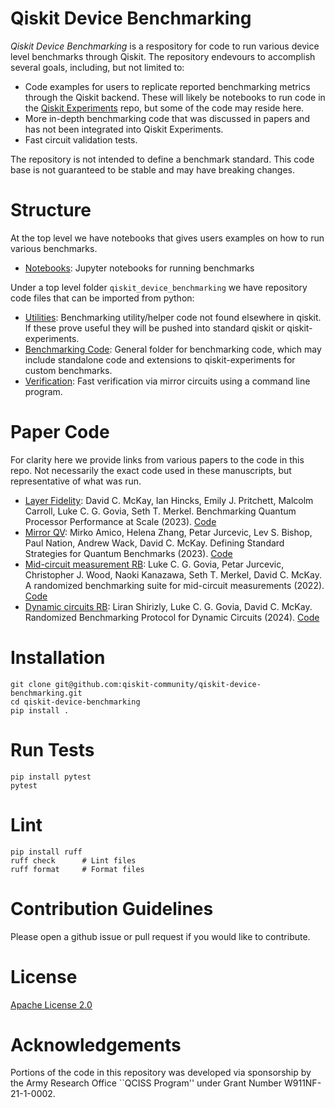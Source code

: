# Qiskit Device Benchmarking

*Qiskit Device Benchmarking* is a respository for code to run various device level benchmarks through Qiskit. The repository endevours to accomplish several goals, including, but not limited to:
- Code examples for users to replicate reported benchmarking metrics through the Qiskit backend. These will likely be notebooks to run code in the [Qiskit Experiments](https://github.com/Qiskit-Extensions/qiskit-experiments) repo, but some of the code may reside here.
- More in-depth benchmarking code that was discussed in papers and has not been integrated into Qiskit Experiments.
- Fast circuit validation tests.

The repository is not intended to define a benchmark standard. This code base is not guaranteed to be stable and may have breaking changes. 

# Structure

At the top level we have notebooks that gives users examples on how to run various benchmarks.
- [Notebooks](https://github.com/qiskit-community/qiskit-device-benchmarking/tree/main/notebooks): Jupyter notebooks for running benchmarks

Under a top level folder `qiskit_device_benchmarking` we have repository code files that can be imported from python:
- [Utilities](https://github.com/qiskit-community/qiskit-device-benchmarking/tree/main/qiskit_device_benchmarking/utilities): Benchmarking utility/helper code not found elsewhere in qiskit. If these prove useful they will be pushed into standard qiskit or qiskit-experiments.
- [Benchmarking Code](https://github.com/qiskit-community/qiskit-device-benchmarking/tree/main/qiskit_device_benchmarking/bench_code): General folder for benchmarking code, which may include standalone code and extensions to qiskit-experiments for custom benchmarks.
- [Verification](https://github.com/qiskit-community/qiskit-device-benchmarking/tree/main/qiskit_device_benchmarking/verification): Fast verification via mirror circuits using a command line program.

# Paper Code

For clarity here we provide links from various papers to the code in this repo. Not necessarily the exact code used in these manuscripts, but representative of what was run.

- [Layer Fidelity](https://arxiv.org/abs/2311.05933): David C. McKay, Ian Hincks, Emily J. Pritchett, Malcolm Carroll, Luke C. G. Govia, Seth T. Merkel. Benchmarking Quantum Processor Performance at Scale (2023). [Code](https://github.com/qiskit-community/qiskit-device-benchmarking/tree/main/notebooks/layer_fidelity.ipynb)
- [Mirror QV](https://arxiv.org/abs/2303.02108): Mirko Amico, Helena Zhang, Petar Jurcevic, Lev S. Bishop, Paul Nation, Andrew Wack, David C. McKay. Defining Standard Strategies for Quantum Benchmarks (2023). [Code](https://github.com/qiskit-community/qiskit-device-benchmarking/tree/main/qiskit_device_benchmarking/bench_code/mrb)
- [Mid-circuit measurement RB](https://arxiv.org/abs/2207.04836): Luke C. G. Govia, Petar Jurcevic, Christopher J. Wood, Naoki Kanazawa, Seth T. Merkel, David C. McKay. A randomized benchmarking suite for mid-circuit measurements (2022). [Code](notebooks/mcm_rb.ipynb)
- [Dynamic circuits RB](https://arxiv.org/abs/2408.07677): Liran Shirizly, Luke C. G. Govia, David C. McKay. Randomized Benchmarking Protocol for Dynamic Circuits (2024). [Code](notebooks/dynamic_circuits_rb.ipynb)

# Installation

```
git clone git@github.com:qiskit-community/qiskit-device-benchmarking.git
cd qiskit-device-benchmarking
pip install .
```

# Run Tests

```
pip install pytest
pytest
```

# Lint

```
pip install ruff
ruff check      # Lint files
ruff format     # Format files
```

# Contribution Guidelines

Please open a github issue or pull request if you would like to contribute.

# License

[Apache License 2.0](LICENSE.txt)

# Acknowledgements

Portions of the code in this repository was developed via sponsorship by the Army Research Office ``QCISS Program'' under Grant Number W911NF-21-1-0002. 
